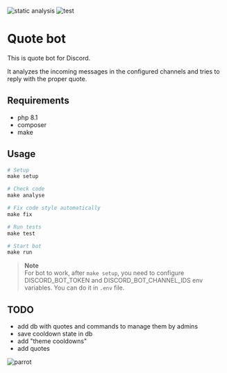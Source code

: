 ![static analysis](https://github.com/real-splendid/quote-bot/actions/workflows/lint.yml/badge.svg)
![test](https://github.com/real-splendid/quote-bot/actions/workflows/test.yml/badge.svg)

# Quote bot
This is quote bot for Discord. 

It analyzes the incoming messages in the configured channels and tries to reply with the proper quote.

## Requirements
* php 8.1
* composer
* make


## Usage
```Makefile
# Setup
make setup

# Check code
make analyse

# Fix code style automatically
make fix

# Run tests
make test

# Start bot
make run
```

> **Note**<br>
> For bot to work, after `make setup`, you need to configure DISCORD_BOT_TOKEN and DISCORD_BOT_CHANNEL_IDS env variables. You can do it in `.env` file.


## TODO
* add db with quotes and commands to manage them by admins
* save cooldown state in db
* add "theme cooldowns"
* add quotes

![parrot](https://user-images.githubusercontent.com/48528017/176316247-e408c0f1-0870-4a01-9981-358fadcb5cb5.jpg)

